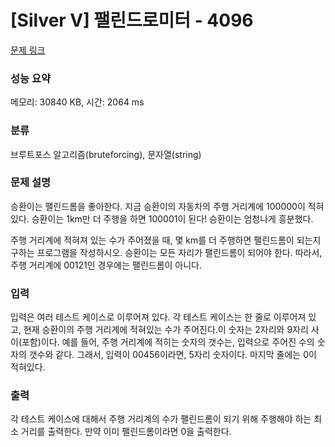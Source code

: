 # [Silver V] 팰린드로미터 - 4096 

[문제 링크](https://www.acmicpc.net/problem/4096) 

### 성능 요약

메모리: 30840 KB, 시간: 2064 ms

### 분류

브루트포스 알고리즘(bruteforcing), 문자열(string)

### 문제 설명

<p>승환이는 팰린드롬을 좋아한다. 지금 승환이의 자동차의 주행 거리계에 100000이 적혀있다. 승환이는 1km만 더 주행을 하면 100001이 된다! 승환이는 엄청나게 흥분했다.</p>

<p>주행 거리계에 적혀져 있는 수가 주어졌을 때, 몇 km를 더 주행하면 팰린드롬이 되는지 구하는 프로그램을 작성하시오. 승환이는 모든 자리가 팰린드롬이 되어야 한다. 따라서, 주행 거리계에 00121인 경우에는 팰린드롬이 아니다.</p>

### 입력 

 <p>입력은 여러 테스트 케이스로 이루어져 있다. 각 테스트 케이스는 한 줄로 이루어져 있고, 현재 승환이의 주행 거리계에 적혀있는 수가 주어진다.이 숫자는 2자리와 9자리 사이(포함)이다. 예를 들어, 주행 거리계에 적히는 숫자의 갯수는, 입력으로 주어진 수의 숫자의 갯수와 같다. 그래서, 입력이 00456이라면, 5자리 숫자이다. 마지막 줄에는 0이 적혀있다.</p>

### 출력 

 <p>각 테스트 케이스에 대해서 주행 거리계의 수가 팰린드롬이 되기 위해 주행해야 하는 최소 거리를 출력한다. 만약 이미 팰린드롬이라면 0을 출력한다.</p>

